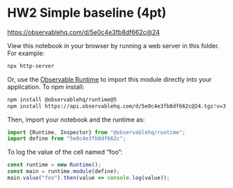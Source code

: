 # HW2 Simple baseline (4pt)

https://observablehq.com/d/5e0c4e3fb8df662c@24

View this notebook in your browser by running a web server in this folder. For
example:

~~~sh
npx http-server
~~~

Or, use the [Observable Runtime](https://github.com/observablehq/runtime) to
import this module directly into your application. To npm install:

~~~sh
npm install @observablehq/runtime@5
npm install https://api.observablehq.com/d/5e0c4e3fb8df662c@24.tgz?v=3
~~~

Then, import your notebook and the runtime as:

~~~js
import {Runtime, Inspector} from "@observablehq/runtime";
import define from "5e0c4e3fb8df662c";
~~~

To log the value of the cell named “foo”:

~~~js
const runtime = new Runtime();
const main = runtime.module(define);
main.value("foo").then(value => console.log(value));
~~~
